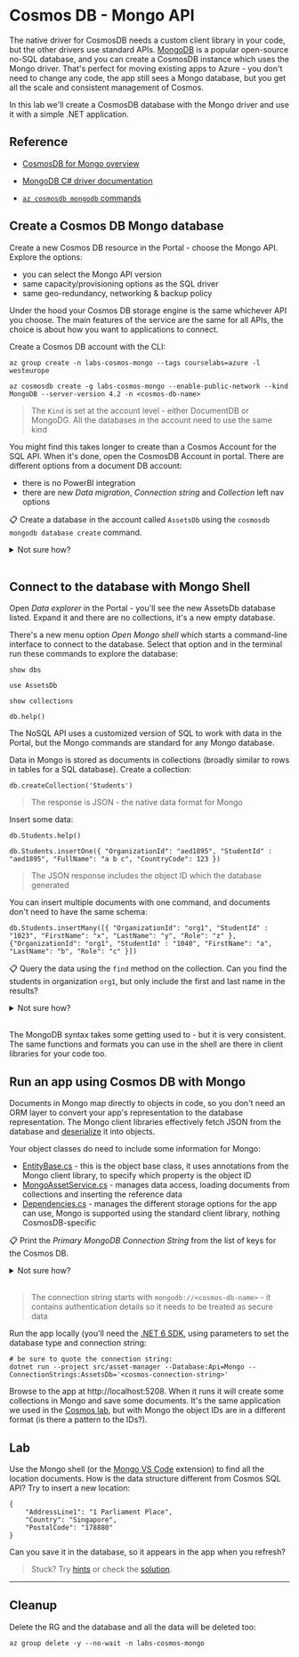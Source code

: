 # Cosmos DB - Mongo API

The native driver for CosmosDB needs a custom client library in your code, but the other drivers use standard APIs. [MongoDB]() is a popular open-source no-SQL database, and you can create a CosmosDB instance which uses the Mongo driver. That's perfect for moving existing apps to Azure - you don't need to change any code, the app still sees a Mongo database, but you get all the scale and consistent management of Cosmos.

In this lab we'll create a CosmosDB database with the Mongo driver and use it with a simple .NET application.

## Reference

- [CosmosDB for Mongo overview](https://learn.microsoft.com/en-us/azure/cosmos-db/mongodb/introduction)

- [MongoDB C# driver documentation](https://mongodb.github.io/mongo-csharp-driver/2.17/getting_started/)

- [`az cosmosdb mongodb` commands](https://docs.microsoft.com/en-us/cli/azure/cosmosdb/mongodb?view=azure-cli-latest)

## Create a Cosmos DB Mongo database

Create a new Cosmos DB resource in the Portal - choose the Mongo API. Explore the options:

- you can select the Mongo API version
- same capacity/provisioning options as the SQL driver
- same geo-redundancy, networking & backup policy

Under the hood your Cosmos DB storage engine is the same whichever API you choose. The main features of the service are the same for all APIs, the choice is about how you want to applications to connect.

Create a Cosmos DB account with the CLI:

```
az group create -n labs-cosmos-mongo --tags courselabs=azure -l westeurope

az cosmosdb create -g labs-cosmos-mongo --enable-public-network --kind MongoDB --server-version 4.2 -n <cosmos-db-name> 
```

> The `Kind` is set at the account level - either DocumentDB or MongoDG. All the databases in the account need to use the same kind

You might find this takes longer to create than a Cosmos Account for the SQL API. When it's done, open the CosmosDB Account in portal. There are different options from a document DB account:

- there is no PowerBI integration
- there are new _Data migration_, _Connection string_ and _Collection_ left nav options

📋 Create a database in the account called `AssetsDb` using the `cosmosdb mongodb database create` command.

<details>
  <summary>Not sure how?</summary>

```
az cosmosdb mongodb database create --help
```

As a minimum you need to set the name, account name and RG:

```
az cosmosdb mongodb database create --name AssetsDb -g labs-cosmos-mongo --account-name <cosmos-db-name>
```

</details><br/>

## Connect to the database with Mongo Shell

Open _Data explorer_ in the Portal - you'll see the new AssetsDb database listed. Expand it and there are no collections, it's a new empty database.

There's a new menu option _Open Mongo shell_ which starts a command-line interface to connect to the database. Select that option and in the terminal run these commands to explore the database:

```
show dbs

use AssetsDb

show collections

db.help()
```

The NoSQL API uses a customized version of SQL to work with data in the Portal, but the Mongo commands are standard for any Mongo database.

Data in Mongo is stored as documents in collections (broadly similar to rows in tables for a SQL database). Create a collection:

```
db.createCollection('Students')
```

> The response is JSON - the native data format for Mongo

Insert some data:

```
db.Students.help()

db.Students.insertOne({ "OrganizationId": "aed1895", "StudentId" : "aed1895", "FullName": "a b c", "CountryCode": 123 })
```

> The JSON response includes the object ID which the database generated

You can insert multiple documents with one command, and documents don't need to have the same schema:

```
db.Students.insertMany([{ "OrganizationId": "org1", "StudentId" : "1023", "FirstName": "x", "LastName": "y", "Role": "z" },  {"OrganizationId": "org1", "StudentId" : "1040", "FirstName": "a", "LastName": "b", "Role": "c" }])
```

📋 Query the data using the `find` method on the collection. Can you find the students in organization `org1`, but only include the first and last name in the results?

<details>
  <summary>Not sure how?</summary>

Print the help text:

```
db.Students.find().help()
```

It's all there, but it's not as helpful as the Azure CLI help text.

Show all the documents:

```
db.Students.find().pretty()
```

Query by a property - your query is expressed as a JSON object:

```
db.Students.find( {"OrganizationId" : "org1"} )
```

And project properties in the response - use 1 to include the field and 0 to exclude it:

```
db.Students.find( {"OrganizationId" : "org1"}, { _id:0, FirstName:1, LastName:1 } )
```

</details><br/>

The MongoDB syntax takes some getting used to - but it is very consistent. The same functions and formats you can use in the shell are there in client libraries for your code too.

## Run an app using Cosmos DB with Mongo

Documents in Mongo map directly to objects in code, so you don't need an ORM layer to convert your app's representation to the database representation. The Mongo client libraries effectively fetch JSON from the database and [deserialize]() it into objects.

Your object classes do need to include some information for Mongo:

- [EntityBase.cs](/src/asset-manager/Model/Spec/EntityBase.cs) - this is the object base class, it uses annotations from the Mongo client library, to specify which property is the object ID
- [MongoAssetService.cs](/src/asset-manager/Services/MongoAssetService.cs) - manages data access, loading documents from collections and inserting the reference data
- [Dependencies.cs](/src/asset-manager/Dependencies.cs) - manages the different storage options for the app can use, Mongo is supported using the standard client library, nothing CosmosDB-specific 

📋 Print the _Primary MongoDB Connection String_ from the list of keys for the Cosmos DB.

<details>
  <summary>Not sure how?</summary>

The key list is at the database account level. It's the same command for all API types, but the names of the keys is different from the SQL API:

```
az cosmosdb keys list --type connection-strings -g labs-cosmos-mongo  --query "connectionStrings[?description==``Primary MongoDB Connection String``].connectionString" -o tsv -n <cosmos-db-name>
```

</details><br/>

> The connection string starts with `mongodb://<cosmos-db-name>` - it contains authentication details so it needs to be treated as secure data

Run the app locally (you'll need the [.NET 6 SDK](https://dotnet.microsoft.com/en-us/download), using parameters to set the database type and connection string:

```
# be sure to quote the connection string:
dotnet run --project src/asset-manager --Database:Api=Mongo --ConnectionStrings:AssetsDb='<cosmos-connection-string>'
```

Browse to the app at http://localhost:5208. When it runs it will create some collections in Mongo and save some documents. It's the same application we used in the [Cosmos lab](), but with Mongo the object IDs are in a different format (is there a pattern to the IDs?).



## Lab

Use the Mongo shell (or the [Mongo VS Code]() extension) to find all the location documents. How is the data structure different from Cosmos SQL API? Try to insert a new location:

```
{
    "AddressLine1": "1 Parliament Place",
    "Country": "Singapore",
    "PostalCode": "178880"
}
```

Can you save it in the database, so it appears in the app when you refresh?

> Stuck? Try [hints](hints.md) or check the [solution](solution.md).

___

## Cleanup

Delete the RG and the database and all the data will be deleted too:

```
az group delete -y --no-wait -n labs-cosmos-mongo
```
